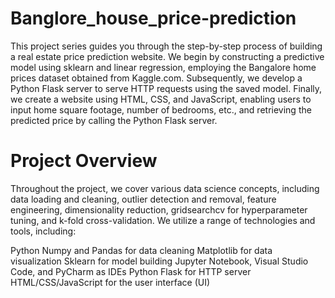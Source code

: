 # Banglore_house_price-prediction

This project series guides you through the step-by-step process of building a real estate price prediction website. We begin by constructing a predictive model using sklearn and linear regression, employing the Bangalore home prices dataset obtained from Kaggle.com. Subsequently, we develop a Python Flask server to serve HTTP requests using the saved model. Finally, we create a website using HTML, CSS, and JavaScript, enabling users to input home square footage, number of bedrooms, etc., and retrieving the predicted price by calling the Python Flask server.

# Project Overview
Throughout the project, we cover various data science concepts, including data loading and cleaning, outlier detection and removal, feature engineering, dimensionality reduction, gridsearchcv for hyperparameter tuning, and k-fold cross-validation. We utilize a range of technologies and tools, including:

Python
Numpy and Pandas for data cleaning
Matplotlib for data visualization
Sklearn for model building
Jupyter Notebook, Visual Studio Code, and PyCharm as IDEs
Python Flask for HTTP server
HTML/CSS/JavaScript for the user interface (UI)


